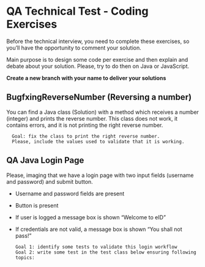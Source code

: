 # QA Technical Test - Coding Exercises

Before the technical interview, you need to complete these exercises, so you’ll have the opportunity to comment your
solution.

Main purpose is to design some code per exercise and then explain and debate about your solution. Please, try to do then
on Java or JavaScript.

**Create a new branch with your name to deliver your solutions**

## BugfxingReverseNumber  (Reversing a number)

You can find a Java class (Solution) with a method which receives a number (integer) and prints the reverse number. This
class does not work, it contains errors, and it is not printing the right reverse number.

      Goal: fix the class to print the right reverse number.
      Please, include the values used to validate that it is working.

## QA Java Login Page

Please, imaging that we have a login page with two input fields (username and password) and submit button.

- Username and password fields are present
- Button is present
- If user is logged a message box is shown “Welcome to eID”
- If credentials are not valid, a message box is shown “You shall not pass!”

      Goal 1: identify some tests to validate this login workflow
      Goal 2: write some test in the test class below ensuring following topics:

